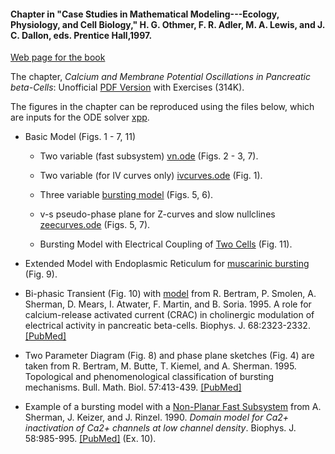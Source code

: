 #### Chapter in "Case Studies in Mathematical Modeling---Ecology, Physiology, and Cell Biology," H. G. Othmer, F. R. Adler, M. A. Lewis, and J. C. Dallon, eds. Prentice Hall,1997. 

[Web page for the book](http://www.math.utah.edu/books/csmmepcb/index.html)

The chapter, *Calcium and Membrane Potential Oscillations in Pancreatic beta-Cells*: Unofficial [PDF Version](Utahchap.pdf) with Exercises (314K).

The figures in the chapter can be reproduced using the files below, which are inputs for the ODE solver [xpp](http://www.math.pitt.edu/~bard/xpp/xpp.html).

* Basic Model (Figs. 1 - 7, 11)

    * Two variable (fast subsystem) [vn.ode](vn.ode) (Figs. 2 - 3, 7).

    * Two variable (for IV curves only) [ivcurves.ode](ivcurves.ode) (Fig. 1).

    * Three variable [bursting model](burst.ode) (Figs. 5, 6).
    
    * v-s pseudo-phase plane for Z-curves and slow nullclines [zeecurves.ode](zeecurves.ode) (Figs. 5, 7).
    
    * Bursting Model with Electrical Coupling of [Two Cells](twocells.ode) (Fig. 11).

* Extended Model with Endoplasmic Reticulum for [muscarinic bursting](ach.ode) (Fig. 9).

* Bi-phasic Transient (Fig. 10) with [model](crac.ode) from R. Bertram, P. Smolen, A. Sherman, D. Mears, I. Atwater, F. Martin, and B. Soria. 1995. A role for calcium-release activated current (CRAC) in cholinergic modulation of electrical activity in pancreatic beta-cells. Biophys. J. 68:2323-2332.  [[PubMed]](https://pubmed.ncbi.nlm.nih.gov/7647236/)

* Two Parameter Diagram (Fig. 8) and phase plane sketches (Fig. 4) are taken from R. Bertram, M. Butte, T. Kiemel, and A. Sherman. 1995. Topological and phenomenological classification of bursting mechanisms. Bull. Math. Biol. 57:413-439.  [[PubMed]](https://pubmed.ncbi.nlm.nih.gov/7728115/)

* Example of a bursting model with a [Non-Planar Fast Subsystem](skr.ode) from A. Sherman, J. Keizer, and J. Rinzel. 1990. *Domain model for Ca2+ inactivation of Ca2+ channels at low channel density*. Biophys. J. 58:985-995.  [[PubMed]](https://pubmed.ncbi.nlm.nih.gov/2174274/)  (Ex. 10).
